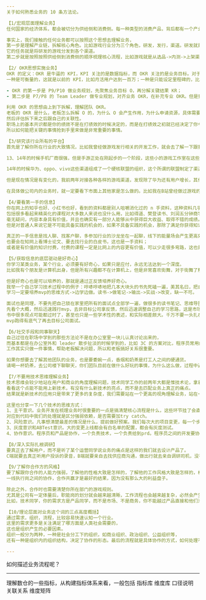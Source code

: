 ```yaml
---
关于如何熟悉业务的 10 条方法论。

【1/宏观层面理解业务】
任何国家的经济体系，都会被切分为供给侧和消费侧。每一种类型的消费产品，背后都有一个产业，每个产业都有上游的原材料生产，中游的加工组装，以及下游的商品流通和终端消费来支持整个产业的稳定发展，最终形成一个成熟的产业链。

事实上，我们接触的任何业务都可以按照这个思想去理解业务，
第一步是理解产业链，拆解核心角色。比如游戏行业分为三个角色，研发，发行，渠道。研发就是开发游戏的厂商，渠道，就是用户能直接下载游戏的地方，就是appstore，国内安卓应用商店，而发行就是一个中间商的角色，
它的任务就是将研发的游戏分发到各个渠道。
第二步就是按照按照供给侧到消费侧的顺序梳理核心流程，比如游戏就是从选品->内测->上架渠道->用户下载->登陆->支付，电商类似，从选品->采购->上架->商品详情->下单->支付，然后以此从宏观层面初步理解业务。

【2/ OKR思想实施业务】
OKR 的定义：OKR 是牛逼的 KPI，KPI 关注的是数据指标，而 OKR 关注的是业务目标。对于目标 O 的聚焦和对齐是 OKR 的核心理念，也是和 KPI 的本质区别。OKR 中的 KR 分为两种可衡量的。
一种是可衡量的，这就是以前的 KPI，比如月活用户达到一百万；一种是只能设定里程碑的，比如完成了小程序版本的上线。

- OKR 的第一步是 P9/P10 做业务规划，先聚焦业务目标 O，再分解关键结果 KR；
- 第二步是 P7/P8 的 Team Leader 做专业规划，对齐业务 OKR，在补充专业 OKR。但是到了一线开发 OKR 意义就不大了，因为更多的就是执行上级的 KR。

利用 OKR 的思想由上到下拆解，理解团队 OKR。
老板的 OKR 是什么，老板怎么拆解 O 的，为什么 O 会产生作用，为什么申请资源，具体需要多少资源，需要多少人，
然后评估拆下来之后跟自己的关联性。
职场上的基本共识都是你的绩效不是在打绩效的时候决定的，而是在打绩效之初就已经决定了你今年的绩效是什么，你做的项目跟老板的 O 有没有关联才是真正决定你绩效的核心，
所以如何能把关键的事情抢到手里来做是非常重要的事情。

【3/研究该行业所有的平台】
首先是了解你所在行业的大致情况，比如我曾经做游戏发行相关的开发工作，就会去了解一下跟我工作相关的游戏行业发展史：

13、14年的时候手机厂商很强，但是手游正处在刚起步的一个阶段，这些小的游戏工作室在这些手机厂商的巨头面前是根本没有话语权的。

14年的时候华为、oppo、vivo这些渠道组成了一个硬核联盟的组织，这个所谓的联盟制定了渠道必须抽成50%的规则。工作室是根本无法向这些巨头反抗的，只要反抗，这些手机厂商就会联合起来把你封杀掉。而且，手游行业刚刚起步，大多数用户是没有一个成型的游戏审美的，是无法区分出什么是好游戏，什么是烂游戏，它们也不太会去精挑细选游戏，基本上就是应用商店有什么就玩儿什么，这样的一个受众环境是渠道为王。而且当时的游戏厂商也也不会花太多的精力做出优质内容的游戏，同质化是特别严重的，游戏差不多的情况下更加无法打破渠道垄断，游戏都差不多，当然是谁曝光更多谁牛逼。

但是现在情况是有变化的，我前两年对接各种各样的游戏渠道，发现除了华为还有用户增长，其他的渠道基本都半死不活了。又因为有了抖音的出现，团队内更多的精力开始做广告投放，效果都比较好，不再过度依赖渠道。而且游戏厂商有了一定的积累和沉淀，做出了越来越优质内容的游戏，比如说上海的几家游戏大厂，米哈游，莉莉丝，叠纸。这两年有一家公司特别火，就是taptap，游戏厂商可以在taptap免费投放，不收取任何分成。它就是靠广告盈利，就是靠推荐优质的游戏为主。2020 年的原神的发行更是游戏行业的颠覆性事件，没有依赖任何渠道，appstore全球各区排名第一，真正标志着游戏行业从渠道为王开始走向内容为王。

在具体做公司内的业务时，就一定要看下市面上其他家是怎么做的。比如我在B站曾经做过游戏的搜索算法优化，就要去完整体验一遍国内的硬核联盟渠道是如何搜索的，现在很火的 taptap 渠道是如何通过搜索词的补全引导用户下载的，通过对比分析优势劣势，然后去模仿。如果你是去创业，比如做抖音的某个垂类的绘画赛道，就要看一下赛道内有哪些是爆的，哪些是波动的，首先就是模仿好的账号，然后再去在其他各个平台复制方法论。也是大公司做产品的思路中前 2 个环节：行业分析->竞对分析->用户内测->跑MVP

【4/要看第一手的信息】
你在网上的知乎也好、小红书也好，看到的资料都是别人咀嚼消化过的 n 手资料，这种资料几乎没什么用，很多都是高度概括的一二三四的方法论，没有任何价值，网状的知识结构塌陷成为简单的几句话是不可能教会你任何东西的。
包括很多看起来精英化的课程对大多数人来说也没什么用，比如得道、樊登读书、刘润五分钟商学院等。
毫无疑问，内容本身具有价值，并且也确实有一部分人能够从中获得巨大收益、取得不错的成绩。
但是对普通人来说它是不可能具备实践的机会的，如果不具备实践的机会，那除了满足你获得知识的感觉和贩卖焦虑外，就没有任何价值。

真正的一手信息是找人聊、找客户聊，多参加行业的沙龙坐在一起聊，线下的能量场会产生更高效的信息；
也要会在知网上看博士论文、要去找行业的白皮书，这也是一手资料；
或者是有价值的知识付费，付费的课程一定是比网上的内容更有价值，可以少走很多弯路，这也是一手资料。

【5/获取信息的底层驱动是好奇心】
你学习某类业务，某个行业，必须要有好奇心，如果只是应付，永远无法达到一个深度。
比如我有个朋友是计算机出身，但是所有兴趣都不在计算机上，但是非常喜欢街舞，对于街舞了解的就非常深。抛开好奇心，就是方法论了，其他的都是方法论的拆解。

但是好奇心也是可以培养的，那就是通过正反馈培养好奇心。
我举一个自己学习技术过程中的例子：哼哧哼哧地把几本大块头的书先死磕一遍，美其名曰，把自己的功底打扎实，到最后发现白白浪费了一年的时间。
学习一定要培养mvp的思维方式->边学边做。读书->做笔记->输出->实战->改变，缺一不可。

面试也是同理，不要先把自己锁在家里把所有的面试点全部学一遍，做很多的读书笔记、思维导图，这是非常不明智的。
先看个大概，然后迅速践行mvp，去非目标公司拿反馈，然后迅速调整自己的学习思路，这是市场给予的最真实反馈。
书中很多观点可能都过时了，甚至也只是一些学术性的表述，和实际相差颇大。千万不要一头扎在书海里，先去跑mvp，拿反馈，做调整。
mvp跑得有底气了再去目标公司面试。

【6/社交手段和同事聊天】
自己过往在职场中学到的那些方法论不是在办公室里一块儿认真讨论出来的，
而基本都是在办公室外和 leader 散步扯淡的时候学到的，比如 3C 的方案对比，程序员常用的 AR 模型，向上汇报，老板视角中的业务，团队下一步的规划等等，都是和 ledaer 关系搞好后在公司楼下学到的。
工作其实只做一件事情，帮助老板解决问题，所以和老板搞好关系很重要。

如果你想要去了解其他团队的业务，也是要委婉一点，香烟和奶茶是打工人之间的硬通货。
请喝一杯奶茶，去公司楼下聊聊天，你们团队目前在做什么好玩的事情，为什么这么做，过程中遇到了什么问题，通过社交就能基本搞清楚大的部门整体在做什么。

【7/不要用技术思维理解业务】
技术思维会较少地站在用户和商业的角度理解问题，技术同学工作的前两年大都是惟技术论，拿着锤子找钉子。
看看这个点能不能用上新技术，有没有什么新技术的亮点，而不是去匹配业务上真正的痛点。
结果就是新技术的应用只是带来了更多的复杂度，我们需要站在一个更高的视角理解业务，站在一个经营的视角去权衡利弊

这里也分享一下几个技术的思维方式：
1、主干意识。业务开发在梳理业务时很重要的一点是搞清楚核心流程是什么，这些环节挂了会直接影响C端场景的核心功能。
对应到代码中我们的处理就是区分强弱依赖，是否需要加try catch。
2、风险意识。凡事想清楚最差的情况是什么，提前做好预案。我们每次大的项目变更，每一个步骤都需要考虑是否可回滚。
3、灰度意识和ABTest意识。大的变更上线都会有白名单的配置，都会有灰度测试。
4、协作意识。程序员和产品是协作，一个负责技术，一个负责给到prd。程序员之间的开发要协作，借助git管理分支去开发各自负责的部分

【8/深入实际扎根调研】
要真正去了解用户，而不是听了某个运营同学说业务的痛点是这样的我们就去设计产品了。
C端就要去真正听用户投诉的录音，B端就要亲自去找供应商沟通，做出行就去亲自调研司机，没有调查就没有发言权。一定要确认这个需求是不是伪需求，一定要真正跟消费者做好确认。

【9/了解你合作方的风格】
要了解跟你合作的人能力强弱，了解他的性格大致是怎样的，了解他的工作风格大致是怎样的，根据你的合作方风格调整你的合作方式，这样才能更高效的完成项目的推进，也能更快速地深入理解业务。
一线执行岗之间的协作，合作共赢才是最好的结果，因为没有那么大的利益盘子。

除此之外，合作时也需要清楚你所在部门的游戏规则。
尤其是公司有一定体量后，职能岗的划分就会越来越清晰，工作流程也会越来越复杂，必然会产生大公司病，你要搞清楚你的需求方是谁。
比如，技术同学，你的需求方是产品同学，而不是市场、不是商务，你不能越过产品直接和他们沟通，否则容易出锅担责

【10/理论层面对业务这个词的三点高度概括】
通过需求，组织，流程，比较容易快速认知一个行业。
这里的需求更多是关注满足了哪方面是人类社会需要的，
这也是组织产生的必要因素。
组织一般分为两种，一种是社会分工下的组织，如商业组织、政治组织、公益组织等，
还有一种是组织内的组织结构，决定了协作的形态。最后的流程就是具体协作的方式，如何处理不同的事项。

--- 
```

如何描述业务流程呢？


---
理解数仓的一些指标，从构建指标体系来看，一般包括 指标库 维度库 口径说明 关联关系 维度矩阵 